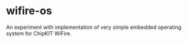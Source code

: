# wifire-os
An experiment with implementation of very simple embedded operating system for ChipKIT WiFire.
